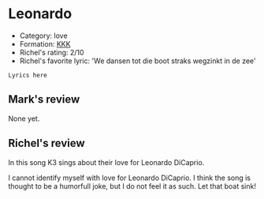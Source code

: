 # Leonardo

 * Category: love
 * Formation: [KKK](Kkk.md)
 * Richel's rating: 2/10
 * Richel's favorite lyric: 'We dansen tot die boot straks wegzinkt in de zee'

```
Lyrics here
```

## Mark's review

None yet.

## Richel's review

In this song K3 sings about their love for Leonardo DiCaprio.

I cannot identify myself with love for Leonardo DiCaprio. I think the song is thought to be a humorfull joke, but I do not feel it as such.
Let that boat sink!
